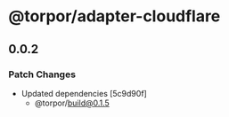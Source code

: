 # @torpor/adapter-cloudflare

## 0.0.2

### Patch Changes

- Updated dependencies [5c9d90f]
  - @torpor/build@0.1.5
